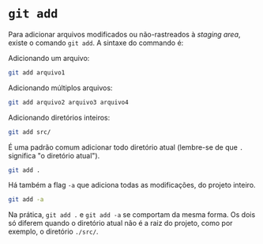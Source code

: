 # `git add`

Para adicionar arquivos modificados ou não-rastreados à _staging area_, existe
o comando `git add`. A sintaxe do commando é:

Adicionando um arquivo:
```sh
git add arquivo1
```

Adicionando múltiplos arquivos:
```sh
git add arquivo2 arquivo3 arquivo4
```

Adicionando diretórios inteiros:
```sh
git add src/
```

É uma padrão comum adicionar todo diretório atual (lembre-se de que `.`
significa "o diretório atual").
```sh
git add .
```

Há também a flag `-a` que adiciona todas as modificações, do projeto inteiro.
```sh
git add -a
```

Na prática, `git add .` e `git add -a` se comportam da mesma forma. Os dois só
diferem quando o diretório atual não é a raiz do projeto, como por exemplo, o
diretório `./src/`.
